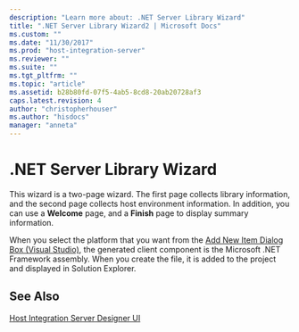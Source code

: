 ```yaml
---
description: "Learn more about: .NET Server Library Wizard"
title: ".NET Server Library Wizard2 | Microsoft Docs"
ms.custom: ""
ms.date: "11/30/2017"
ms.prod: "host-integration-server"
ms.reviewer: ""
ms.suite: ""
ms.tgt_pltfrm: ""
ms.topic: "article"
ms.assetid: b28b80fd-07f5-4ab5-8cd8-20ab20728af3
caps.latest.revision: 4
author: "christopherhouser"
ms.author: "hisdocs"
manager: "anneta"
---
```

# .NET Server Library Wizard
This wizard is a two-page wizard. The first page collects library information, and the second page collects host environment information. In addition, you can use a **Welcome** page, and a **Finish** page to display summary information.  
  
 When you select the platform that you want from the [Add New Item Dialog Box (Visual Studio)](../core/add-new-item-dialog-box-visual-studio-1.md), the generated client component is the Microsoft .NET Framework assembly. When you create the file, it is added to the project and displayed in Solution Explorer.  
  
## See Also  
 [Host Integration Server Designer UI](../core/host-integration-server-designer-ui1.md)

